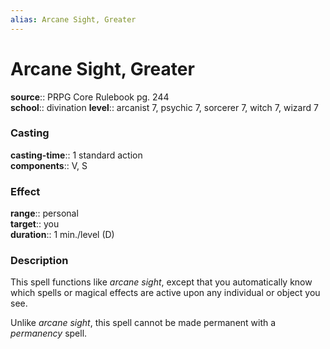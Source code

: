 ```yaml
---
alias: Arcane Sight, Greater
---
```


# Arcane Sight, Greater 

**source**:: PRPG Core Rulebook pg. 244  
**school**:: divination
**level**:: arcanist 7, psychic 7, sorcerer 7, witch 7, wizard 7

### Casting 

**casting-time**:: 1 standard action  
**components**:: V, S

### Effect 

**range**:: personal  
**target**:: you  
**duration**:: 1 min./level (D)

### Description 

This spell functions like *arcane sight*, except that you automatically know which spells or magical effects are active upon any individual or object you see.  
  
Unlike *arcane sight*, this spell cannot be made permanent with a *permanency* spell.
